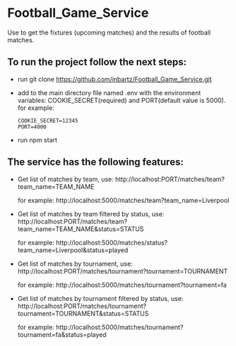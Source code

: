 # Football_Game_Service
Use to get the fixtures (upcoming matches) and the results of football matches.

## To run the project follow the next steps:
- run git clone https://github.com/inbartz/Football_Game_Service.git
- add to the main directory file named .env with the environment variables: COOKIE_SECRET(required) and PORT(default value is 5000).
  for example:
  
      COOKIE_SECRET=12345
      PORT=4000   
- run npm start 


## The service has the following features:

- Get list of matches by team, use: http://localhost:PORT/matches/team?team_name=TEAM_NAME
  
  for example: http://localhost:5000/matches/team?team_name=Liverpool
- Get list of matches by team filtered by status, use: http://localhost:PORT/matches/team?team_name=TEAM_NAME&status=STATUS

  for example: http://localhost:5000/matches/status?team_name=Liverpool&status=played
- Get list of matches by tournament, use: http://localhost:PORT/matches/tournament?tournament=TOURNAMENT

  for example: http://localhost:5000/matches/tournament?tournament=fa
- Get list of matches by tournament filtered by status, use: http://localhost:PORT/matches/tournament?tournament=TOURNAMENT&status=STATUS
 
  for example: http://localhost:5000/matches/tournament?tournament=fa&status=played


